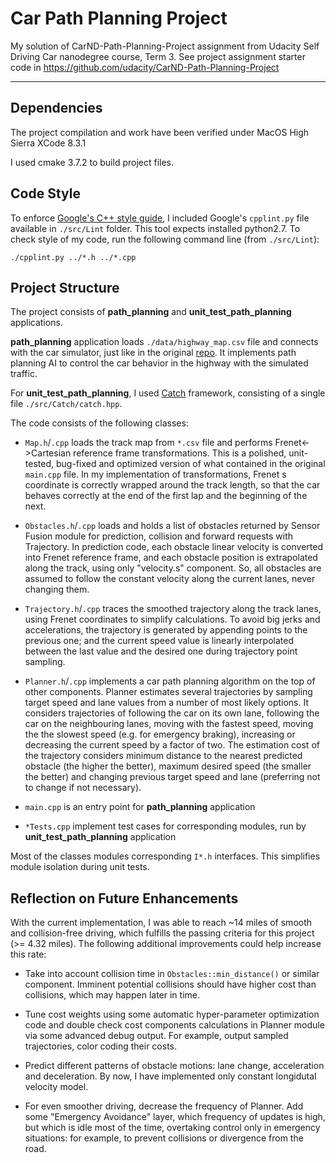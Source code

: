 # Car Path Planning Project

My solution of CarND-Path-Planning-Project assignment from Udacity Self Driving Car nanodegree course, Term 3. See project assignment starter code in https://github.com/udacity/CarND-Path-Planning-Project

---

## Dependencies

The project compilation and work have been verified under MacOS High Sierra XCode 8.3.1 

I used cmake 3.7.2 to build project files.

## Code Style

To enforce [Google's C++ style guide](https://google.github.io/styleguide/cppguide.html), I included Google's `cpplint.py` file available in `./src/Lint` folder. This tool expects installed python2.7. To check style of my code, run the following command line (from `./src/Lint`):

```
./cpplint.py ../*.h ../*.cpp
```

## Project Structure

The project consists of **path_planning** and **unit_test_path_planning** applications.

**path_planning** application loads `./data/highway_map.csv` file and connects with the car simulator, just like in the original [repo](https://github.com/udacity/CarND-Unscented-Kalman-Filter-Project). It implements path planning AI to control the car behavior in the highway with the simulated traffic. 

For **unit_test_path_planning**, I used [Catch](https://github.com/philsquared/Catch) framework, consisting of a single file `./src/Catch/catch.hpp`.

The code consists of the following classes:
* `Map.h`/`.cpp` loads the track map from `*.csv` file and performs Frenet<->Cartesian reference frame transformations. This is a polished, unit-tested, bug-fixed and optimized version of what contained in the original `main.cpp` file. In my implementation of transformations, Frenet s coordinate is correctly wrapped around the track length, so that the car behaves correctly at the end of the first lap and the beginning of the next.

* `Obstacles.h`/`.cpp` loads and holds a list of obstacles returned by Sensor Fusion module for prediction, collision and forward requests with Trajectory. In prediction code, each obstacle linear velocity is converted into Frenet reference frame, and each obstacle position is extrapolated along the track, using only "velocity.s" component. So, all obstacles are assumed to follow the constant velocity along the current lanes, never changing them.

* `Trajectory.h`/`.cpp` traces the smoothed trajectory along the track lanes, using Frenet coordinates to simplify calculations. To avoid big jerks and accelerations, the trajectory is generated by appending points to the previous one; and the current speed value is linearly interpolated between the last value and the desired one during trajectory point sampling.

* `Planner.h`/`.cpp` implements a car path planning algorithm on the top of other components. Planner estimates several trajectories by sampling target speed and lane values from a number of most likely options. It considers trajectories of following the car on its own lane, following the car on the neighbouring lanes, moving with the fastest speed, moving the the slowest speed (e.g. for emergency braking), increasing or decreasing the current speed by a factor of two. The estimation cost of the trajectory considers minimum distance to the nearest predicted obstacle (the higher the better), maximum desired speed (the smaller the better) and changing previous target speed and lane (preferring not to change if not necessary).

* `main.cpp` is an entry point for **path_planning** application

* `*Tests.cpp` implement test cases for corresponding modules, run by **unit_test_path_planning** application

Most of the classes modules corresponding `I*.h` interfaces. This simplifies module isolation during unit tests.

## Reflection on Future Enhancements

With the current implementation, I was able to reach ~14 miles of smooth and collision-free driving, which fulfills the passing criteria for this project (>= 4.32 miles). The following additional improvements could help increase this rate:

* Take into account collision time in `Obstacles::min_distance()` or similar component. Imminent potential collisions should have higher cost than collisions, which may happen later in time.

* Tune cost weights using some automatic hyper-parameter optimization code and double check cost components calculations in Planner module via some advanced debug output. For example, output sampled trajectories, color coding their costs.

* Predict different patterns of obstacle motions: lane change, acceleration and deceleration. By now, I have implemented only constant longidutal velocity model.

* For even smoother driving, decrease the frequency of Planner. Add some "Emergency Avoidance" layer, which frequency of updates is high, but which is idle most of the time, overtaking control only in emergency situations: for example, to prevent collisions or divergence from the road.
